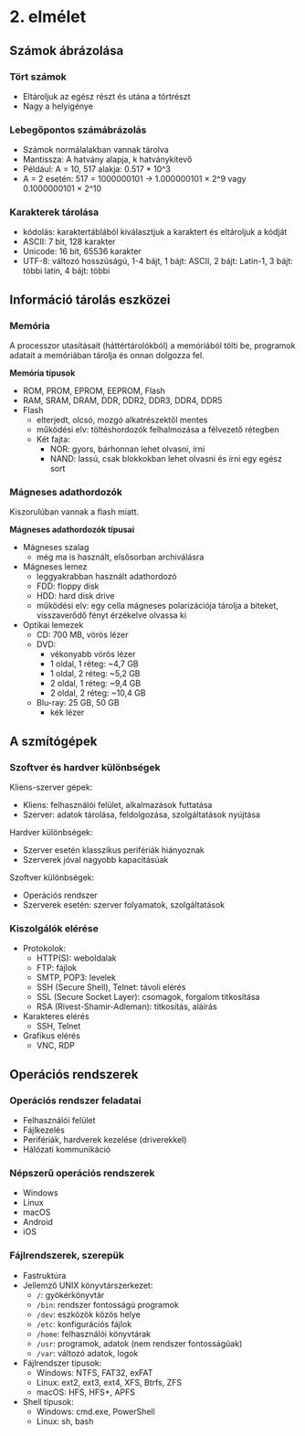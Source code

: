 # 2. elmélet

## Számok ábrázolása

### Tört számok

- Eltároljuk az egész részt és utána a törtrészt
- Nagy a helyigénye

### Lebegőpontos számábrázolás

- Számok normálalakban vannak tárolva
- Mantissza: A hatvány alapja, k hatványkitevő
- Például: A = 10, 517 alakja: 0.517 * 10^3
- A = 2 esetén: 517 = 1000000101 -> 1.000000101 × 2^9 vagy 0.1000000101 × 2^10

### Karakterek tárolása

- kódolás: karaktertáblából kiválasztjuk a karaktert és eltároljuk a kódját
- ASCII: 7 bit, 128 karakter
- Unicode: 16 bit, 65536 karakter
- UTF-8: változó hosszúságú, 1-4 bájt, 1 bájt: ASCII, 2 bájt: Latin-1, 3 bájt: többi latin, 4 bájt: többi

## Információ tárolás eszközei

### Memória

A processzor utasításait (háttértárolókból) a memóriából tölti be, programok adatait a memóriában tárolja és onnan dolgozza fel.

**Memória típusok**

- ROM, PROM, EPROM, EEPROM, Flash
- RAM, SRAM, DRAM, DDR, DDR2, DDR3, DDR4, DDR5
- Flash
  - elterjedt, olcsó, mozgó alkatrészektől mentes
  - működési elv: töltéshordozók felhalmozása a félvezető rétegben
  - Két fajta:
    - NOR: gyors, bárhonnan lehet olvasni, írni
    - NAND: lassú, csak blokkokban lehet olvasni és írni egy egész sort

### Mágneses adathordozók

Kiszorulúban vannak a flash miatt.

**Mágneses adathordozók típusai**

- Mágneses szalag
  - még ma is használt, elsősorban archiválásra
- Mágneses lemez
  - leggyakrabban használt adathordozó
  - FDD: floppy disk
  - HDD: hard disk drive
  - működési elv: egy cella mágneses polarizációja tárolja a biteket, visszaverődő fényt érzékelve olvassa ki
- Optikai lemezek
  - CD: 700 MB, vörös lézer
  - DVD:
    - vékonyabb vörös lézer
    - 1 oldal, 1 réteg: ~4,7 GB
    - 1 oldal, 2 réteg: ~5,2 GB
    - 2 oldal, 1 réteg: ~9,4 GB
    - 2 oldal, 2 réteg: ~10,4 GB
  - Blu-ray: 25 GB, 50 GB
    - kék lézer

## A szmítógépek

### Szoftver és hardver különbségek

Kliens-szerver gépek:

- Kliens: felhasználói felület, alkalmazások futtatása
- Szerver: adatok tárolása, feldolgozása, szolgáltatások nyújtása

Hardver különbségek:

- Szerver esetén klasszikus perifériák hiányoznak
- Szerverek jóval nagyobb kapacitásúak

Szoftver különbségek:

- Operációs rendszer
- Szerverek esetén: szerver folyamatok, szolgáltatások

### Kiszolgálók elérése

- Protokolok:
  - HTTP(S): weboldalak
  - FTP: fájlok
  - SMTP, POP3: levelek
  - SSH (Secure Shell), Telnet: távoli elérés
  - SSL (Secure Socket Layer): csomagok, forgalom titkosítása
  - RSA (Rivest-Shamir-Adleman): titkosítás, aláírás
- Karakteres elérés
  - SSH, Telnet
- Grafikus elérés
  - VNC, RDP

## Operációs rendszerek

### Operációs rendszer feladatai

- Felhasználói felület
- Fájlkezelés
- Perifériák, hardverek kezelése (driverekkel)
- Hálózati kommunikáció

### Népszerű operációs rendszerek

- Windows
- Linux
- macOS
- Android
- iOS

### Fájlrendszerek, szerepük

- Fastruktúra
- Jellemző UNIX könyvtárszerkezet:
  - `/`: gyökérkönyvtár
  - `/bin`: rendszer fontosságú programok
  - `/dev`: eszközök közös helye
  - `/etc`: konfigurációs fájlok
  - `/home`: felhasználói könyvtárak
  - `/usr`: programok, adatok (nem rendszer fontosságúak)
  - `/var`: változó adatok, logok
- Fájlrendszer típusok:
  - Windows: NTFS, FAT32, exFAT
  - Linux: ext2, ext3, ext4, XFS, Btrfs, ZFS
  - macOS: HFS, HFS+, APFS
- Shell típusok:
  - Windows: cmd.exe, PowerShell
  - Linux: sh, bash

